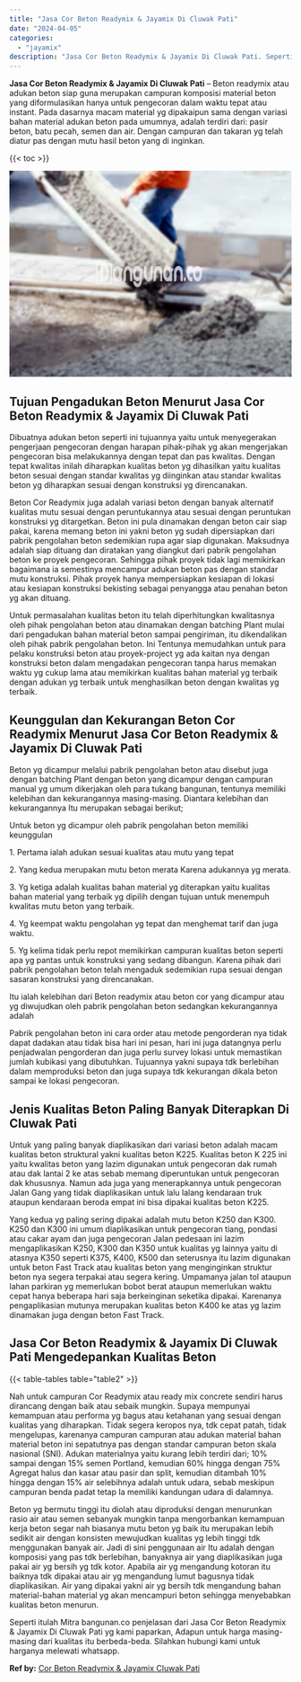 ```yaml
---
title: "Jasa Cor Beton Readymix & Jayamix Di Cluwak Pati"
date: "2024-04-05"
categories: 
  - "jayamix"
description: "Jasa Cor Beton Readymix & Jayamix Di Cluwak Pati. Seperti itulah Mitra bangunan.co penjelasan dari Jasa Cor Beton Readymix & Jayamix Di Cluwak Pati yg kami p..."
---
```


**Jasa Cor Beton Readymix & Jayamix Di Cluwak Pati** – Beton readymix atau adukan beton siap guna merupakan campuran komposisi material beton yang diformulasikan hanya untuk pengecoran dalam waktu tepat atau instant. Pada dasarnya macam material yg dipakaipun sama dengan variasi bahan material adukan beton pada umumnya, adalah terdiri dari: pasir beton, batu pecah, semen dan air. Dengan campuran dan takaran yg telah diatur pas dengan mutu hasil beton yang di inginkan.

{{< toc >}}

![Jasa Cor Beton Readymix & Jayamix Di Cluwak Pati](/images/jasa-cor-readymix-52.png)

## Tujuan Pengadukan Beton Menurut Jasa Cor Beton Readymix & Jayamix Di Cluwak Pati

Dibuatnya adukan beton seperti ini tujuannya yaitu untuk menyegerakan pengerjaan pengecoran dengan harapan pihak-pihak yg akan mengerjakan pengecoran bisa melakukannya dengan tepat dan pas kwalitas. Dengan tepat kwalitas inilah diharapkan kualitas beton yg dihasilkan yaitu kualitas beton sesuai dengan standar kwalitas yg diinginkan atau standar kwalitas beton yg diharapkan sesuai dengan konstruksi yg direncanakan.

Beton Cor Readymix juga adalah variasi beton dengan banyak alternatif kualitas mutu sesuai dengan peruntukannya atau sesuai dengan peruntukan konstruksi yg ditargetkan. Beton ini pula dinamakan dengan beton cair siap pakai, karena memang beton ini yakni beton yg sudah dipersiapkan dari pabrik pengolahan beton sedemikian rupa agar siap digunakan. Maksudnya adalah siap dituang dan diratakan yang diangkut dari pabrik pengolahan beton ke proyek pengecoran. Sehingga pihak proyek tidak lagi memikirkan bagaimana ia semestinya mencampur adukan beton pas dengan standar mutu konstruksi. Pihak proyek hanya mempersiapkan kesiapan di lokasi atau kesiapan konstruksi bekisting sebagai penyangga atau penahan beton yg akan dituang.

Untuk permasalahan kualitas beton itu telah diperhitungkan kwalitasnya oleh pihak pengolahan beton atau dinamakan dengan batching Plant mulai dari pengadukan bahan material beton sampai pengiriman, itu dikendalikan oleh pihak pabrik pengolahan beton. Ini Tentunya memudahkan untuk para pelaku konstruksi beton atau proyek-project yg ada kaitan nya dengan konstruksi beton dalam mengadakan pengecoran tanpa harus memakan waktu yg cukup lama atau memikirkan kualitas bahan material yg terbaik dengan adukan yg terbaik untuk menghasilkan beton dengan kwalitas yg terbaik.

## Keunggulan dan Kekurangan Beton Cor Readymix Menurut Jasa Cor Beton Readymix & Jayamix Di Cluwak Pati

Beton yg dicampur melalui pabrik pengolahan beton atau disebut juga dengan batching Plant dengan beton yang dicampur dengan campuran manual yg umum dikerjakan oleh para tukang bangunan, tentunya memiliki kelebihan dan kekurangannya masing-masing. Diantara kelebihan dan kekurangannya Itu merupakan sebagai berikut;

Untuk beton yg dicampur oleh pabrik pengolahan beton memiliki keunggulan

1\. Pertama ialah adukan sesuai kualitas atau mutu yang tepat

2\. Yang kedua merupakan mutu beton merata Karena adukannya yg merata.

3\. Yg ketiga adalah kualitas bahan material yg diterapkan yaitu kualitas bahan material yang terbaik yg dipilih dengan tujuan untuk menempuh kwalitas mutu beton yang terbaik.

4\. Yg keempat waktu pengolahan yg tepat dan menghemat tarif dan juga waktu.

5\. Yg kelima tidak perlu repot memikirkan campuran kualitas beton seperti apa yg pantas untuk konstruksi yang sedang dibangun. Karena pihak dari pabrik pengolahan beton telah mengaduk sedemikian rupa sesuai dengan sasaran konstruksi yang direncanakan.

Itu ialah kelebihan dari Beton readymix atau beton cor yang dicampur atau yg diwujudkan oleh pabrik pengolahan beton sedangkan kekurangannya adalah

Pabrik pengolahan beton ini cara order atau metode pengorderan nya tidak dapat dadakan atau tidak bisa hari ini pesan, hari ini juga datangnya perlu penjadwalan pengorderan dan juga perlu survey lokasi untuk memastikan jumlah kubikasi yang dibutuhkan. Tujuannya yakni supaya tdk berlebihan dalam memproduksi beton dan juga supaya tdk kekurangan dikala beton sampai ke lokasi pengecoran.

## Jenis Kualitas Beton Paling Banyak Diterapkan Di Cluwak Pati

Untuk yang paling banyak diaplikasikan dari variasi beton adalah macam kualitas beton struktural yakni kualitas beton K225. Kualitas beton K 225 ini yaitu kwalitas beton yang lazim digunakan untuk pengecoran dak rumah atau dak lantai 2 ke atas sebab memang diperuntukan untuk pengecoran dak khususnya. Namun ada juga yang menerapkannya untuk pengecoran Jalan Gang yang tidak diaplikasikan untuk lalu lalang kendaraan truk ataupun kendaraan beroda empat ini bisa dipakai kualitas beton K225.

Yang kedua yg paling sering dipakai adalah mutu beton K250 dan K300. K250 dan K300 ini umum diaplikasikan untuk pengecoran tiang, pondasi atau cakar ayam dan juga pengecoran Jalan pedesaan ini lazim mengaplikasikan K250, K300 dan K350 untuk kualitas yg lainnya yaitu di atasnya K350 seperti K375, K400, K500 dan seterusnya itu lazim digunakan untuk beton Fast Track atau kualitas beton yang menginginkan struktur beton nya segera terpakai atau segera kering. Umpamanya jalan tol ataupun lahan parkiran yg memerlukan bobot berat ataupun memerlukan waktu cepat hanya beberapa hari saja berkeinginan seketika dipakai. Karenanya pengaplikasian mutunya merupakan kualitas beton K400 ke atas yg lazim dinamakan juga dengan beton Fast Track.

## Jasa Cor Beton Readymix & Jayamix Di Cluwak Pati Mengedepankan Kualitas Beton

{{< table-tables table="table2" >}}

Nah untuk campuran Cor Readymix atau ready mix concrete sendiri harus dirancang dengan baik atau sebaik mungkin. Supaya mempunyai kemampuan atau performa yg bagus atau ketahanan yang sesuai dengan kualitas yang diharapkan. Tidak segera keropos nya, tdk cepat patah, tidak mengelupas, karenanya campuran campuran atau adukan material bahan material beton ini sepatutnya pas dengan standar campuran beton skala nasional (SNI). Adukan materialnya yaitu kurang lebih terdiri dari; 10% sampai dengan 15% semen Portland, kemudian 60% hingga dengan 75% Agregat halus dan kasar atau pasir dan split, kemudian ditambah 10% hingga dengan 15% air selebihnya adalah untuk udara, sebab meskipun campuran benda padat tetap Ia memiliki kandungan udara di dalamnya.

Beton yg bermutu tinggi itu diolah atau diproduksi dengan menurunkan rasio air atau semen sebanyak mungkin tanpa mengorbankan kemampuan kerja beton segar nah biasanya mutu beton yg baik itu merupakan lebih sedikit air dengan konsisten mewujudkan kualitas yg lebih tinggi tdk menggunakan banyak air. Jadi di sini penggunaan air Itu adalah dengan komposisi yang pas tdk berlebihan, banyaknya air yang diaplikasikan juga pakai air yg bersih yg tdk kotor. Apabila air yg mengandung kotoran itu baiknya tdk dipakai atau air yg mengandung lumut bagusnya tidak diaplikasikan. Air yang dipakai yakni air yg bersih tdk mengandung bahan material-bahan material yg akan mencampuri beton sehingga menyebabkan kualitas beton menurun.

Seperti itulah Mitra bangunan.co penjelasan dari Jasa Cor Beton Readymix & Jayamix Di Cluwak Pati yg kami paparkan, Adapun untuk harga masing-masing dari kualitas itu berbeda-beda. Silahkan hubungi kami untuk harganya melewati whatsapp.

**Ref by:** [Cor Beton Readymix & Jayamix Cluwak Pati](https://id.wikipedia.org/wiki/Cor)
